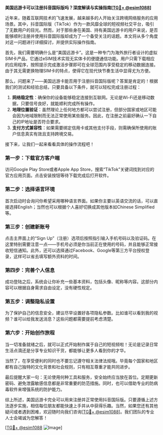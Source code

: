 **美国远游卡可以注册抖音国际版吗？深度解读与实操指南[[TG💪+ @esim1088](https://t.me/s/esim1088)]**

近年来，随着互联网技术的飞速发展，越来越多的人开始关注跨境网络服务的应用场景。其中，抖音国际版（TikTok）作为一款风靡全球的短视频社交平台，吸引了无数用户的目光。然而，对于那些身在美国、持有美国远游卡的用户来说，是否能够顺利注册并使用抖音国际版却成为了一个备受关注的话题。本文将从多个角度对这一问题进行详细探讨，并提供实际操作指南。

首先，我们需要明确什么是“美国远游卡”。这是一种专门为海外旅行者设计的虚拟SIM卡产品，它通过eSIM技术实现无实体卡的便捷通信功能。用户只需下载相应的应用程序，按照提示完成激活步骤即可在全球范围内享受稳定的移动数据连接。由于其无需更换物理SIM卡的特点，使得它在现代快节奏生活中显得尤为方便。

那么，问题来了——美国远游卡能否用于注册抖音国际版呢？答案是肯定的！根据我们的测试和经验总结，只要具备以下条件，就可以轻松完成注册过程：

1. **网络稳定性**：确保你的设备能够稳定连接到互联网。无论是Wi-Fi还是移动数据，只要信号良好，就能顺利完成所有操作。
2. **地理位置验证**：虽然理论上任何地方都可以尝试注册，但部分国家或地区可能会因为地域限制而无法正常使用某些服务。因此，在注册之前最好确认一下自己的IP地址是否符合要求。
3. **支付方式兼容性**：如果需要绑定信用卡或其他支付手段，则需确保所使用的账户信息真实有效且支持跨境交易。

接下来，让我们一起来看看具体的操作流程吧！

### 第一步：下载官方客户端
访问Google Play Store或者Apple App Store，搜索“TikTok”关键词找到对应的官方应用页面。点击安装按钮等待下载完成后打开软件。

### 第二步：选择语言环境
首次启动时会询问你希望采用哪种语言界面。如果你主要以英语交流的话，可以直接选择English；当然也可以根据个人喜好切换成其他版本如Chinese Simplified等。

### 第三步：创建新账号
点击主界面上的“Sign Up”（注册）选项后按照指引输入手机号码以及验证码。在这里特别需要注意一点——手机号必须是你当前正在使用的号码，并且能够正常接收短信通知。此外，还可以选择通过Facebook、Google等第三方平台授权登录，这样可以省去填写额外资料的时间。

### 第四步：完善个人信息
成功登陆之后，系统会让你补充一些基本资料，包括头像、昵称等内容。这部分内容可以根据自身需求自由设定，没有硬性规定。

### 第五步：调整隐私设置
为了保护自己的信息安全，建议尽早设置好各项隐私参数。比如谁可以看到我的视频？谁可以给我发送消息？这些问题都需要提前考虑清楚。

### 第六步：开始创作旅程
当一切准备就绪之后，就可以正式开始制作属于自己的短视频啦！无论是记录日常生活点滴还是分享专业知识干货，都能够让更多人看到你的才华。

当然了，在享受便利的同时也不要忘记遵守相关法律法规哦。毕竟每个国家和地区都有自己独特的文化背景和社会规则，只有相互尊重才能共同进步。

最后提醒大家一句：无论使用何种工具和服务，安全始终应当放在首位。定期更新密码、避免泄露敏感信息都是非常重要的防范措施。同时，也可以借助专业的防病毒软件来增强系统的防护能力。

综上所述，美国远游卡完全可以用来注册并正常使用抖音国际版。只要遵循上述方法逐步实施，相信每位朋友都能快速上手并从中获得乐趣。当然，如果您还有其他疑问或者遇到困难，欢迎随时向我们咨询[[TG💪+ @esim1088](https://t.me/s/esim1088)]。我们团队的专业人士会竭诚为您解答！

[[TG💪+ @esim1088](https://t.me/s/esim1088) ![Image](https://i.postimg.cc/4NQfJmqS/Snipaste-2025-05-13-00-14-12.png)]